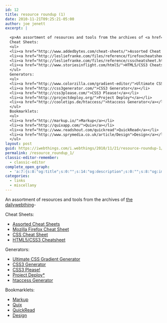 ```yaml
---
id: 12
title: resource roundup (1)
date: 2010-11-21T09:25:21-05:00
author: joe jenett
excerpt: |
  
  <p>An assortment of resources and tools from the archives of <a href="http://dailywebthing.com/linkport/">the dailywebthing</a>...</p>
  Cheat Sheets:
  <ul>
  <li><a href="http://www.addedbytes.com/cheat-sheets/">Assorted Cheat Sheets</a></li>
  <li><a href="http://lesliefranke.com/files/reference/firefoxcheatsheet.html">Mozilla Firefox Cheat Sheet</a></li>
  <li><a href="http://lesliefranke.com/files/reference/csscheatsheet.html">CSS Cheat Sheet</a></li>
  <li><a href="http://www.storiesinflight.com/html5/">HTML5/CSS3 Cheatsheet</a></li>
  </ul>
  Generators:
  <ul>
  <li><a href="http://www.colorzilla.com/gradient-editor/">Ultimate CSS Gradient Generator</a></li>
  <li><a href="http://css3generator.com/">CSS3 Generator</a></li>
  <li><a href="http://css3please.com/">CSS3 Please!</a></li>
  <li><a href="http://projectdeploy.org/">Project Deploy*</a></li>
  <li><a href="http://cooletips.de/htaccess/">htaccess Generator</a></li>
  </ul>
  Bookmarklets:
  <ul>
  <li><a href="http://markup.io/">Markup</a></li>
  <li><a href="http://quixapp.com/">Quix</a></li>
  <li><a href="http://www.readshout.com/quickread">QuickRead</a></li>
  <li><a href="http://www.sprymedia.co.uk/article/Design">Design</a></li>
  </ul>
layout: post
guid: https://iwebthings.com/i.webthings/2010/11/21/resource-roundup-1/
permalink: /resource_roundup_1/
classic-editor-remember:
  - classic-editor
complete_open_graph:
  - 'a:7:{s:8:"og:title";s:0:"";s:14:"og:description";s:0:"";s:8:"og:image";s:0:"";s:7:"og:type";s:0:"";s:12:"twitter:card";s:7:"summary";s:19:"twitter:description";s:0:"";s:15:"twitter:creator";s:0:"";}'
categories:
  - links
  - miscellany
---
```

An assortment of resources and tools from the archives of [the dailywebthing](http://dailywebthing.com/linkport/)-

Cheat Sheets:

  * [Assorted Cheat Sheets](http://www.addedbytes.com/cheat-sheets/)
  * [Mozilla Firefox Cheat Sheet](http://lesliefranke.com/files/reference/firefoxcheatsheet.html)
  * [CSS Cheat Sheet](http://lesliefranke.com/files/reference/csscheatsheet.html)
  * [HTML5/CSS3 Cheatsheet](http://www.storiesinflight.com/html5/)

Generators:

  * [Ultimate CSS Gradient Generator](http://www.colorzilla.com/gradient-editor/)
  * [CSS3 Generator](http://css3generator.com/)
  * [CSS3 Please!](http://css3please.com/)
  * [Project Deploy*](http://projectdeploy.org/)
  * [htaccess Generator](http://cooletips.de/htaccess/)

Bookmarklets:

  * [Markup](http://markup.io/)
  * [Quix](http://quixapp.com/)
  * [QuickRead](http://www.readshout.com/quickread)
  * [Design](http://www.sprymedia.co.uk/article/Design)